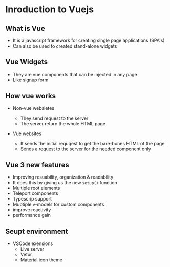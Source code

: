 # Inroduction to Vuejs

## What is Vue

- It is a javascript framework for creating single page applications (SPA's)
- Can also be used to created stand-alone widgets

## Vue Widgets

- They are vue components that can be injected in any page
- Like signup form

## How vue works

- Non-vue websietes
  - They send request to the server
  - The server return the whole HTML page

- Vue websites
  - It sends the initial requqest to get the bare-bones HTML of the page
  - Sends a request to the server for the needed component only

## Vue 3 new features

- Improving resuability, organization & readability
- It does this by giving us the new `setup()` function
- Multiple root elements
- Teleport components
- Typescrip support
- Muptiple v-models for custom components
- improve reactivity
- performance gain

## Seupt environment

- VSCode exensions
  - Live server
  - Vetur
  - Material icon theme
  
